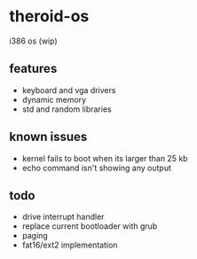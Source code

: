 # theroid-os
i386 os (wip)

## features
+ keyboard and vga drivers
+ dynamic memory
+ std and random libraries

## known issues
+ kernel fails to boot when its larger than 25 kb
+ echo command isn't showing any output

## todo
+ drive interrupt handler
+ replace current bootloader with grub
+ paging
+ fat16/ext2 implementation
